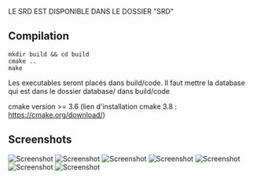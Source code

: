 
LE SRD EST DISPONIBLE DANS LE DOSSIER "SRD"


## Compilation
	mkdir build && cd build
	cmake ..
	make
Les executables seront placés dans build/code. Il faut mettre la database qui est dans le dossier database/ dans build/code

cmake version >= 3.6 (lien d'installation cmake 3.8 : https://cmake.org/download/)


## Screenshots

![Screenshot](https://github.com/DavidEngelman/WhiteHouseDefense/edit/master/screenshots/img1.png)
![Screenshot](https://github.com/DavidEngelman/WhiteHouseDefense/edit/master/screenshots/img2.png)
![Screenshot](https://github.com/DavidEngelman/WhiteHouseDefense/edit/master/screenshots/img3.png)
![Screenshot](https://github.com/DavidEngelman/WhiteHouseDefense/edit/master/screenshots/img4.png)
![Screenshot](https://github.com/DavidEngelman/WhiteHouseDefense/edit/master/screenshots/img5.png)
![Screenshot](https://github.com/DavidEngelman/WhiteHouseDefense/edit/master/screenshots/img6.png)
![Screenshot](https://github.com/DavidEngelman/WhiteHouseDefense/edit/master/screenshots/img7.png)

